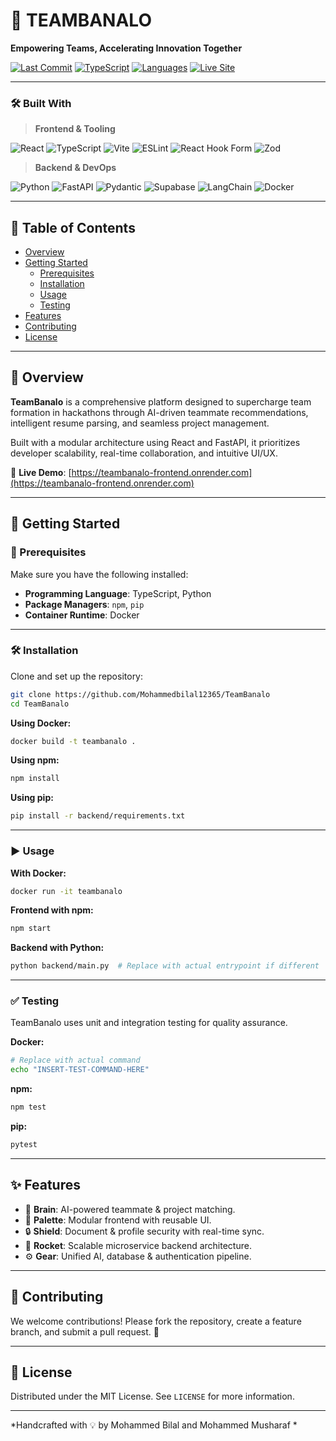 # 🚀 TEAMBANALO

**Empowering Teams, Accelerating Innovation Together**

[![Last Commit](https://img.shields.io/github/last-commit/Mohammedbilal12365/TeamBanalo?style=for-the-badge)](https://github.com/Mohammedbilal12365/TeamBanalo)
[![TypeScript](https://img.shields.io/badge/typescript-92.5%25-blue?style=for-the-badge)]()
[![Languages](https://img.shields.io/github/languages/count/Mohammedbilal12365/TeamBanalo?style=for-the-badge)]()
[![Live Site](https://img.shields.io/badge/Live-Demo-2ea44f?style=for-the-badge&logo=vercel)](https://teambanalo-frontend.onrender.com)

---

### 🛠 Built With

> **Frontend & Tooling**

![React](https://img.shields.io/badge/-React-61DAFB?style=for-the-badge&logo=react) 
![TypeScript](https://img.shields.io/badge/-TypeScript-3178C6?style=for-the-badge&logo=typescript) 
![Vite](https://img.shields.io/badge/-Vite-646CFF?style=for-the-badge&logo=vite)
![ESLint](https://img.shields.io/badge/-ESLint-4B32C3?style=for-the-badge&logo=eslint)
![React Hook Form](https://img.shields.io/badge/-React_Hook_Form-EC5990?style=for-the-badge&logo=react)
![Zod](https://img.shields.io/badge/-Zod-3E64FF?style=for-the-badge)

> **Backend & DevOps**

![Python](https://img.shields.io/badge/-Python-3776AB?style=for-the-badge&logo=python)
![FastAPI](https://img.shields.io/badge/-FastAPI-009688?style=for-the-badge&logo=fastapi)
![Pydantic](https://img.shields.io/badge/-Pydantic-E63946?style=for-the-badge)
![Supabase](https://img.shields.io/badge/-Supabase-3ECF8E?style=for-the-badge&logo=supabase)
![LangChain](https://img.shields.io/badge/-LangChain-000000?style=for-the-badge&logo=langchain)
![Docker](https://img.shields.io/badge/-Docker-2496ED?style=for-the-badge&logo=docker)

---

## 📑 Table of Contents

- [Overview](#overview)
- [Getting Started](#getting-started)
  - [Prerequisites](#prerequisites)
  - [Installation](#installation)
  - [Usage](#usage)
  - [Testing](#testing)
- [Features](#features)
- [Contributing](#contributing)
- [License](#license)

---

## 🧠 Overview

**TeamBanalo** is a comprehensive platform designed to supercharge team formation in hackathons through AI-driven teammate recommendations, intelligent resume parsing, and seamless project management.

Built with a modular architecture using React and FastAPI, it prioritizes developer scalability, real-time collaboration, and intuitive UI/UX.  

🔗 **Live Demo**: [https://teambanalo-frontend.onrender.com](https://teambanalo-frontend.onrender.com)

---

## 🚦 Getting Started

### 🔧 Prerequisites

Make sure you have the following installed:

- **Programming Language**: TypeScript, Python
- **Package Managers**: `npm`, `pip`
- **Container Runtime**: Docker

---

### 🛠️ Installation

Clone and set up the repository:

```bash
git clone https://github.com/Mohammedbilal12365/TeamBanalo
cd TeamBanalo
````

**Using Docker:**

```bash
docker build -t teambanalo .
```

**Using npm:**

```bash
npm install
```

**Using pip:**

```bash
pip install -r backend/requirements.txt
```

---

### ▶️ Usage

**With Docker:**

```bash
docker run -it teambanalo
```

**Frontend with npm:**

```bash
npm start
```

**Backend with Python:**

```bash
python backend/main.py  # Replace with actual entrypoint if different
```

---

### ✅ Testing

TeamBanalo uses unit and integration testing for quality assurance.

**Docker:**

```bash
# Replace with actual command
echo "INSERT-TEST-COMMAND-HERE"
```

**npm:**

```bash
npm test
```

**pip:**

```bash
pytest
```

---

## ✨ Features

* 🧠 **Brain**: AI-powered teammate & project matching.
* 🎨 **Palette**: Modular frontend with reusable UI.
* 🔒 **Shield**: Document & profile security with real-time sync.
* 🚀 **Rocket**: Scalable microservice backend architecture.
* ⚙️ **Gear**: Unified AI, database & authentication pipeline.

---

## 🤝 Contributing

We welcome contributions! Please fork the repository, create a feature branch, and submit a pull request. 🙌

---

## 📄 License

Distributed under the MIT License. See `LICENSE` for more information.

---

*Handcrafted with 💡 by Mohammed Bilal and Mohammed Musharaf *

